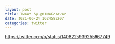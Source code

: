 ```yaml
--- 
layout: post 
title: Tweet by @01MeForever 
date: 2021-06-24 1624582207 
categories: twitter 
--- 
```

https://twitter.com/o/status/1408225939255967749